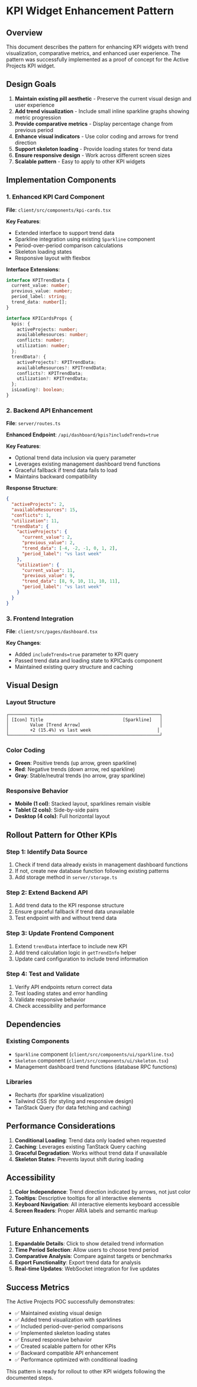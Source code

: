 # KPI Widget Enhancement Pattern

## Overview

This document describes the pattern for enhancing KPI widgets with trend visualization, comparative metrics, and enhanced user experience. The pattern was successfully implemented as a proof of concept for the Active Projects KPI widget.

## Design Goals

1. **Maintain existing pill aesthetic** - Preserve the current visual design and user experience
2. **Add trend visualization** - Include small inline sparkline graphs showing metric progression
3. **Provide comparative metrics** - Display percentage change from previous period
4. **Enhance visual indicators** - Use color coding and arrows for trend direction
5. **Support skeleton loading** - Provide loading states for trend data
6. **Ensure responsive design** - Work across different screen sizes
7. **Scalable pattern** - Easy to apply to other KPI widgets

## Implementation Components

### 1. Enhanced KPI Card Component

**File**: `client/src/components/kpi-cards.tsx`

**Key Features**:
- Extended interface to support trend data
- Sparkline integration using existing `Sparkline` component
- Period-over-period comparison calculations
- Skeleton loading states
- Responsive layout with flexbox

**Interface Extensions**:
```typescript
interface KPITrendData {
  current_value: number;
  previous_value: number;
  period_label: string;
  trend_data: number[];
}

interface KPICardsProps {
  kpis: {
    activeProjects: number;
    availableResources: number;
    conflicts: number;
    utilization: number;
  };
  trendData?: {
    activeProjects?: KPITrendData;
    availableResources?: KPITrendData;
    conflicts?: KPITrendData;
    utilization?: KPITrendData;
  };
  isLoading?: boolean;
}
```

### 2. Backend API Enhancement

**File**: `server/routes.ts`

**Enhanced Endpoint**: `/api/dashboard/kpis?includeTrends=true`

**Key Features**:
- Optional trend data inclusion via query parameter
- Leverages existing management dashboard trend functions
- Graceful fallback if trend data fails to load
- Maintains backward compatibility

**Response Structure**:
```json
{
  "activeProjects": 2,
  "availableResources": 15,
  "conflicts": 1,
  "utilization": 11,
  "trendData": {
    "activeProjects": {
      "current_value": 2,
      "previous_value": 2,
      "trend_data": [-4, -2, -1, 0, 1, 2],
      "period_label": "vs last week"
    },
    "utilization": {
      "current_value": 11,
      "previous_value": 9,
      "trend_data": [8, 9, 10, 11, 10, 11],
      "period_label": "vs last week"
    }
  }
}
```

### 3. Frontend Integration

**File**: `client/src/pages/dashboard.tsx`

**Key Changes**:
- Added `includeTrends=true` parameter to KPI query
- Passed trend data and loading state to KPICards component
- Maintained existing query structure and caching

## Visual Design

### Layout Structure
```
┌─────────────────────────────────────────────────────────┐
│ [Icon] Title                              [Sparkline]   │
│        Value [Trend Arrow]                              │
│        +2 (15.4%) vs last week                         │
└─────────────────────────────────────────────────────────┘
```

### Color Coding
- **Green**: Positive trends (up arrow, green sparkline)
- **Red**: Negative trends (down arrow, red sparkline)
- **Gray**: Stable/neutral trends (no arrow, gray sparkline)

### Responsive Behavior
- **Mobile (1 col)**: Stacked layout, sparklines remain visible
- **Tablet (2 cols)**: Side-by-side pairs
- **Desktop (4 cols)**: Full horizontal layout

## Rollout Pattern for Other KPIs

### Step 1: Identify Data Source
1. Check if trend data already exists in management dashboard functions
2. If not, create new database function following existing patterns
3. Add storage method in `server/storage.ts`

### Step 2: Extend Backend API
1. Add trend data to the KPI response structure
2. Ensure graceful fallback if trend data unavailable
3. Test endpoint with and without trend data

### Step 3: Update Frontend Component
1. Extend `trendData` interface to include new KPI
2. Add trend calculation logic in `getTrendInfo` helper
3. Update card configuration to include trend information

### Step 4: Test and Validate
1. Verify API endpoints return correct data
2. Test loading states and error handling
3. Validate responsive behavior
4. Check accessibility and performance

## Dependencies

### Existing Components
- `Sparkline` component (`client/src/components/ui/sparkline.tsx`)
- `Skeleton` component (`client/src/components/ui/skeleton.tsx`)
- Management dashboard trend functions (database RPC functions)

### Libraries
- Recharts (for sparkline visualization)
- Tailwind CSS (for styling and responsive design)
- TanStack Query (for data fetching and caching)

## Performance Considerations

1. **Conditional Loading**: Trend data only loaded when requested
2. **Caching**: Leverages existing TanStack Query caching
3. **Graceful Degradation**: Works without trend data if unavailable
4. **Skeleton States**: Prevents layout shift during loading

## Accessibility

1. **Color Independence**: Trend direction indicated by arrows, not just color
2. **Tooltips**: Descriptive tooltips for all interactive elements
3. **Keyboard Navigation**: All interactive elements keyboard accessible
4. **Screen Readers**: Proper ARIA labels and semantic markup

## Future Enhancements

1. **Expandable Details**: Click to show detailed trend information
2. **Time Period Selection**: Allow users to choose trend period
3. **Comparative Analysis**: Compare against targets or benchmarks
4. **Export Functionality**: Export trend data for analysis
5. **Real-time Updates**: WebSocket integration for live updates

## Success Metrics

The Active Projects POC successfully demonstrates:
- ✅ Maintained existing visual design
- ✅ Added trend visualization with sparklines
- ✅ Included period-over-period comparisons
- ✅ Implemented skeleton loading states
- ✅ Ensured responsive behavior
- ✅ Created scalable pattern for other KPIs
- ✅ Backward compatible API enhancement
- ✅ Performance optimized with conditional loading

This pattern is ready for rollout to other KPI widgets following the documented steps.
